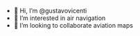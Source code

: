 - 👋 Hi, I’m @gustavovicenti
- 👀 I’m interested in air navigation
- 💞️ I’m looking to collaborate aviation maps

<!---
gustavovicenti/gustavovicenti is a ✨ special ✨ repository because its `README.md` (this file) appears on your GitHub profile.
You can click the Preview link to take a look at your changes.
--->
